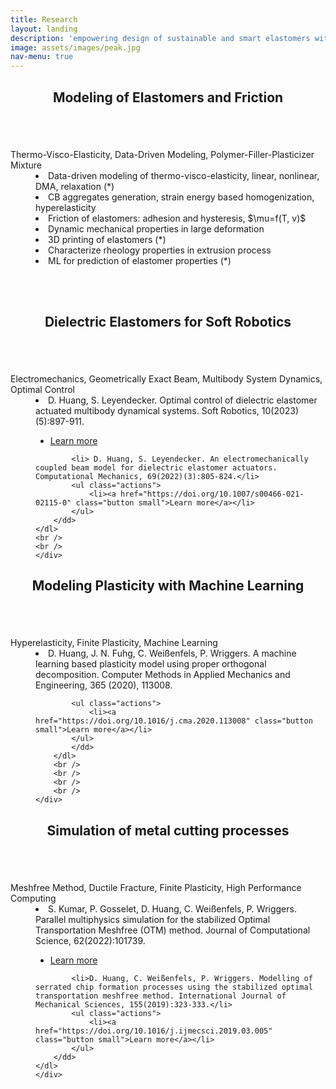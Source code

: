 ```yaml
---
title: Research
layout: landing
description: 'empowering design of sustainable and smart elastomers with computational, experimental and machine learning approaches'
image: assets/images/peak.jpg
nav-menu: true
---
```


<!-- Main -->
<div id="main" class="alt">

<!-- One -->
<section id="one">
	<div class="inner">
		<header class="major">
			<h2>Modeling of Elastomers and Friction</h2>
		</header>
	<span class="image left"><img src="{% link assets/images/rubber.jpg %}" alt="" /></span> 
	<dl> 
		<dt>Thermo-Visco-Elasticity, Data-Driven Modeling, Polymer-Filler-Plasticizer Mixture</dt>
		<dd>
			<li> Data-driven modeling of thermo-visco-elasticity, linear, nonlinear, DMA, relaxation (*)</li>
			<li> CB aggregates generation, strain energy based homogenization, hyperelasticity</li>
			<li> Friction of elastomers: adhesion and hysteresis, $\mu=f(T, v)$</li>
			<li> Dynamic mechanical properties in large deformation</li>
			<li> 3D printing of elastomers (*)</li>
			<li> Characterize rheology properties in extrusion process</li>
			<li> ML for prediction of elastomer properties (*)</li>
		</dd>
	</dl>
	<br />
	<br />
	</div>
</section>



<!-- Topic 2 -->
<section id="two">
	<div class="inner">
	<header class="major">
			<h2>Dielectric Elastomers for Soft Robotics</h2>
		</header>
	<span class="image left"><img src="{% link assets/images/dea.jpg %}" alt="" /></span> 
	<dl> 
		<dt>Electromechanics, Geometrically Exact Beam, Multibody System Dynamics, Optimal Control</dt>
		<dd>
			<li> D. Huang, S. Leyendecker. Optimal control of dielectric elastomer actuated multibody dynamical systems. Soft Robotics, 10(2023)(5):897-911.</li>
			<ul class="actions">
				<li><a href="https://doi.org/10.1089/soro.2022.0162" class="button small">Learn more</a></li>
			</ul>

			<li> D. Huang, S. Leyendecker. An electromechanically coupled beam model for dielectric elastomer actuators. Computational Mechanics, 69(2022)(3):805-824.</li> 
			<ul class="actions">
				<li><a href="https://doi.org/10.1007/s00466-021-02115-0" class="button small">Learn more</a></li>
			</ul>
		</dd>
	</dl>
	<br />
	<br />
	</div>
</section>

<!-- Topic 3 -->
<section id="three">
	<div class="inner">
	<header class="major">
		<h2>Modeling Plasticity with Machine Learning</h2>
	</header>
		<span class="image left"><img src="{% link assets/images/ml_plasticity.png %}" alt="" /></span> 
		<dl> 
			<dt>Hyperelasticity, Finite Plasticity, Machine Learning</dt>
			<dd>
			<li> D. Huang, J. N. Fuhg, C. Weißenfels, P. Wriggers. A machine learning based plasticity model using proper orthogonal decomposition. Computer Methods in Applied Mechanics and Engineering, 365 (2020), 113008.</li> 

			<ul class="actions">
				<li><a href="https://doi.org/10.1016/j.cma.2020.113008" class="button small">Learn more</a></li>
			</ul>
			</dd>
		</dl>
		<br />
		<br />
		<br />
		<br />
	</div>
</section>

<!-- Topic 4 -->
<section id="four">
	<div class="inner">
	<header class="major">
			<h2>Simulation of metal cutting processes</h2>
		</header>
	<span class="image left"><img src="{% link assets/images/cut170.jpg %}" alt="" /></span> 
	<dl> 
		<dt>Meshfree Method, Ductile Fracture, Finite Plasticity, High Performance Computing</dt>
		<dd>
			<li>S. Kumar, P. Gosselet, D. Huang, C. Weißenfels, P. Wriggers. Parallel multiphysics simulation for the stabilized Optimal Transportation Meshfree (OTM) method. Journal of Computational Science, 62(2022):101739.</li>
			<ul class="actions">
				<li><a href="https://doi.org/10.1016/j.jocs.2022.101739" class="button small">Learn more</a></li>
			</ul>

			<li>D. Huang, C. Weißenfels, P. Wriggers. Modelling of serrated chip formation processes using the stabilized optimal transportation meshfree method. International Journal of Mechanical Sciences, 155(2019):323-333.</li>
			<ul class="actions">
				<li><a href="https://doi.org/10.1016/j.ijmecsci.2019.03.005" class="button small">Learn more</a></li>
			</ul>
		</dd>
	</dl>
	</div>
</section>
